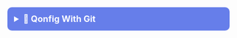 <!-- qompassai/qonfig/docs/README.md -->

<!-- Qompass AI Qonfig Docs -->

<!-- Copyright (C) 2025 Qompass AI, All rights reserved -->

<!--------------------------------------------------------> 

<details>
    <summary
      style="font-size: 1.4em; font-weight: bold; padding: 15px; background: #667eea; color: white; border-radius: 10px; cursor: pointer; margin: 10px 0;">
      <strong>🧭 Qonfig With Git</strong>
    </summary>
    <blockquote
      style="font-size: 1.2em; line-height: 1.8; padding: 25px; background: #f8f9fa; border-left: 6px solid #667eea; border-radius: 8px; margin: 15px 0; box-shadow: 0 2px 8px rgba(0,0,0,0.1);">

```bash
cd ~/.dotfiles # replace with the path to your dotfiles
git init # initialize repository if needed
git submodule add https://github.com/qompassai/qonfig
cp qonfig/tools/git-submodule/install .
touch qonfig.yaml
```

</blockquote>
<details>
    <summary
      style="font-size: 1.4em; font-weight: bold; padding: 15px; background: #667eea; color: white; border-radius: 10px; cursor: pointer; margin: 10px 0;">
      <strong>🧭 Qonfig With Mercurial</strong>
    </summary>
    <blockquote

```bash
cd ~/.dotfiles # replace with the path to your dotfiles
hg init # initialize repository if needed
echo "qonfig = [git]https://github.com/qompassai/qonfig" > .hgsub
hg add .hgsub
git clone https://github.com/qompassai/qonfig
cp qonfig/tools/hg-subrepo/install .
touch qonfig.yaml
```

To get started, you just need to fill in the `qonfig.yaml` and Qonfig
will take care of the rest. To help you get started we have [an
example](#full-example) config file as well as [configuration
documentation](#configuration) for the accepted parameters.

Note: The `install` script is merely a shim that checks out the appropriate
version of Qonfig and calls the full Qonfig installer. By default, the script
assumes that the configuration is located in `qonfig.yaml` the Qonfig
submodule is located in `qonfig`. You can change either of these parameters by
editing the variables in the `install` script appropriately.

Setting up Qonfig as a submodule or subrepo locks it on the current version.
You can upgrade Qonfig at any point. If using a submodule, run `git submodule
update --remote qonfig`, substituting `qonfig` with the path to the Qonfig
submodule. If using a subrepo, run `git fetch && git checkout origin/master` in
the Qonfig directory.

  <details>
    <summary
      style="font-size: 1.4em; font-weight: bold; padding: 15px; background: #ff6b6b; color: white; border-radius: 10px; cursor: pointer; margin: 10px 0;">
      <strong>🔥 Example Config</strong>
    </summary>
    <blockquote
      style="font-size: 1.2em; line-height: 1.8; padding: 25px; background: #fff5f5; border-left: 6px solid #ff6b6b; border-radius: 8px; margin: 15px 0; box-shadow: 0 2px 8px rgba(0,0,0,0.1);">

```YAML
#
- defaults:
    link:
      relink: true

- clean: ['~']

- link:
    ~/.dotfiles: ''
    ~/.tmux.conf: tmux.conf
    ~/.vim: vim
    ~/.vimrc: vimrc

- shell:
  - [git submodule update --init --recursive, Installing submodules]
```

`qonfig.json`

```json
[
    {
        "defaults": {
            "link": {
                "relink": true
            }
        }
    },
    {
        "clean": ["~"]
    },
    {
        "link": {
            "~/.dotfiles": "",
            "~/.tmux.conf": "tmux.conf",
            "~/.vim": "vim",
            "~/.vimrc": "vimrc"
        }
    },
    {
        "shell": [
            ["git submodule update --init --recursive", "Installing submodules"]
        ]
    }
]
```
